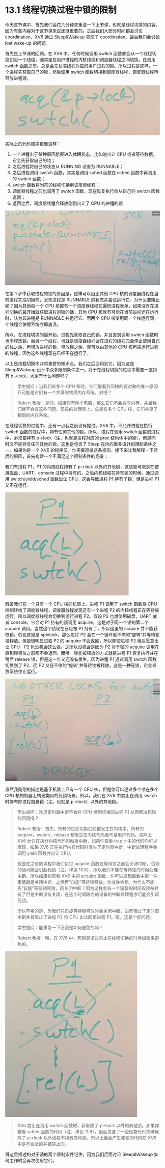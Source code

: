 # 13.1 线程切换过程中锁的限制

今天这节课中，首先我们会花几分钟来重温一下上节课，也就是线程切换的内容，因为有些内容对于这节课来说还挺重要的。之后我们大部分时间都会讨论 coordination，XV6 通过 Sleep\&Wakeup 实现了 coordination。最后我们会讨论 lost wake-up 的问题。

首先是上节课的回顾。在 XV6 中，任何时候调用 switch 函数都会从一个线程切换到另一个线程，通常是在用户进程的内核线程和调度器线程之间切换。在调用 switch 函数之前，总是会先获取线程对应的用户进程的锁。所以过程是这样，一个进程先获取自己的锁，然后调用 switch 函数切换到调度器线程，调度器线程再释放进程锁。

![](<../assets/image (504).png>)

实际上的代码顺序更像这样：

1. 一个进程出于某种原因想要进入休眠状态，比如说出让 CPU 或者等待数据，它会先获取自己的锁；
2. 之后进程将自己的状态从 RUNNING 设置为 RUNNABLE；
3. 之后进程调用 switch 函数，其实是调用 sched 函数在 sched 函数中再调用的 switch 函数；
4. switch 函数将当前的线程切换到调度器线程；
5. 调度器线程之前也调用了 switch 函数，现在恢复执行会从自己的 switch 函数返回；
6. 返回之后，调度器线程会释放刚刚出让了 CPU 的进程的锁

![](<../assets/image (631).png>)

在第 1 步中获取进程的锁的原因是，这样可以阻止其他 CPU 核的调度器线程在当前进程完成切换前，发现进程是 RUNNABLE 的状态并尝试运行它。为什么要阻止呢？因为其他每一个 CPU 核都有一个调度器线程在遍历进程表单，如果没有在进程切换的最开始就获取进程的锁的话，其他 CPU 核就有可能在当前进程还在运行时，认为该进程是 RUNNABLE 并运行它。而两个 CPU 核使用同一个栈运行同一个线程会使得系统立即崩溃。

所以，在进程切换的最开始，进程先获取自己的锁，并且直到调用 switch 函数时也不释放锁。而另一个线程，也就是调度器线程会在进程的线程完全停止使用自己的栈之后，再释放进程的锁。释放锁之后，就可以由其他的 CPU 核再来运行进程的线程，因为这些线程现在已经不在运行了。

以上是线程切换中非常重要的知识点。我们之后会用到它，因为这是 Sleep\&Wakeup 设计中众多限制条件之一。对于在线程切换的过程中需要一直持有 p->lock，大家有什么问题吗？

> 学生提问：当我们有多个 CPU 核时，它们能看到同样的锁对象的唯一原因只可能是它们有一个共享的物理内存系统，对吧？
>
> Robert 教授：是的。如果你有两个电脑，那么它们不会共享内存，并且我们就不会有这些问题。现在的处理器上，总是有多个 CPU 核，它们共享了相同的内存系统。

在线程切换的过程中，还有一点我之前没有提过。XV6 中，不允许进程在执行 switch 函数的过程中，持有任何其他的锁。所以，进程在调用 switch 函数的过程中，必须要持有 p->lock（注，也就是进程对应的 proc 结构体中的锁），但是同时又不能持有任何其他的锁。这也是包含了 Sleep 在内的很多设计的限制条件之一。如果你是一个 XV6 的程序员，你需要遵循这条规则。接下来让我解释一下背后的原因，首先构建一个不满足这个限制条件的场景：

我们有进程 P1，P1 的内核线程持有了 p->lock 以外的其他锁，这些锁可能是在使用磁盘，UART，console 过程中持有的。之后内核线程在持有锁的时候，通过调用 switch/yield/sched 函数出让 CPU，这会导致进程 P1 持有了锁，但是进程 P1 又不在运行。

![](<../assets/image (498).png>)

假设我们在一个只有一个 CPU 核的机器上，进程 P1 调用了 switch 函数将 CPU 控制转给了调度器线程，调度器线程发现还有一个进程 P2 的内核线程正在等待被运行，所以调度器线程会切换到运行进程 P2。假设 P2 也想使用磁盘，UART 或者 console，它会对 P1 持有的锁调用 acquire，这是对于同一个锁的第二个 acquire 调用。当然这个锁现在已经被 P1 持有了，所以这里的 acquire 并不能获取锁。假设这里是 spinlock，那么进程 P2 会在一个循环里不停的“旋转”并等待锁被释放。但是很明显进程 P2 的 acquire 不会返回，所以即使进程 P2 稍后愿意出让 CPU，P2 也没机会这么做。之所以没机会是因为 P2 对于锁的 acquire 调用在直到锁释放之前都不会返回，而唯一锁能被释放的方式就是进程 P1 恢复执行并在稍后 release 锁，但是这一步又还没有发生，因为进程 P1 通过调用 switch 函数切换到了 P2，而 P2 又在不停的“旋转”并等待锁被释放。这是一种死锁，它会导致系统停止运行。

![](<../assets/image (448).png>)

虽然我刚刚的描述是基于机器上只有一个 CPU 核，但是你可以通过多个锁在多个 CPU 核的机器上构建类似的死锁场景。所以，我们在 XV6 中禁止在调用 switch 时持有除进程自身锁（注，也就是 p->lock）以外的其他锁。

> 学生提问：难道定时器中断不会将 CPU 控制切换回进程 P1 从而解决死锁的问题吗？
>
> Robert 教授：首先，所有的进程切换过程都发生在内核中，所有的 acquire，switch，release 都发生在内核代码而不是用户代码。实际上 XV6 允许在执行内核代码时触发中断，如果你查看 trap.c 中的代码你可以发现，如果 XV6 正在执行内核代码时发生了定时器中断，中断处理程序会调用 yield 函数并出让 CPU。
>
> 但是在之前的课程中我们讲过 acquire 函数在等待锁之前会关闭中断，否则的话可能会引起死锁（注，详见 10.8），所以我们不能在等待锁的时候处理中断。所以如果你查看 XV6 中的 acquire 函数，你可以发现函数中第一件事情就是关闭中断，之后再“自旋”等待锁释放。你或许会想，为什么不能先“自旋”等待锁释放，再关闭中断？因为这样会有一个短暂的时间段锁被持有了但是中断没有关闭，在这个时间段内的设备的中断处理程序可能会引起死锁。
>
> 所以不幸的是，当我们在自旋等待锁释放时会关闭中断，进而阻止了定时器中断并且阻止了进程 P2 将 CPU 出让回给进程 P1。嗯，这是个好问题。
>
> 学生提问：能重复一下死锁是如何避免的吗？
>
> Robert 教授：哦，在 XV6 中，死锁是通过禁止在线程切换的时候加锁来避免的。

![](<../assets/image (414).png>)

> XV6 禁止在调用 switch 函数时，获取除了 p->lock 以外的其他锁。如果你查看 sched 函数的代码（注，详见 11.6），里面包含了一些检查代码来确保除了 p->lock 以外线程不持有其他锁。所以上面会产生死锁的代码在 XV6 中是不合法的并被禁止的。

将这里描述的对于锁的两个限制条件记住，因为我们后面讨论 Sleep\&Wakeup 如何工作时会再次使用它们。
